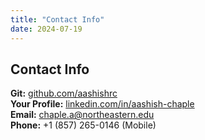 ```yaml
---
title: "Contact Info"
date: 2024-07-19
---
```


## Contact Info

**Git:** [github.com/aashishrc](https://github.com/aashishrc)  
**Your Profile:** [linkedin.com/in/aashish-chaple](https://linkedin.com/in/aashish-chaple)  
**Email:** chaple.a@northeastern.edu  
**Phone:** +1 (857) 265-0146 (Mobile)  
